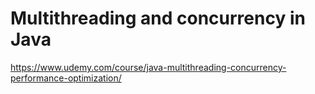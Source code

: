 # Multithreading and concurrency in Java

https://www.udemy.com/course/java-multithreading-concurrency-performance-optimization/